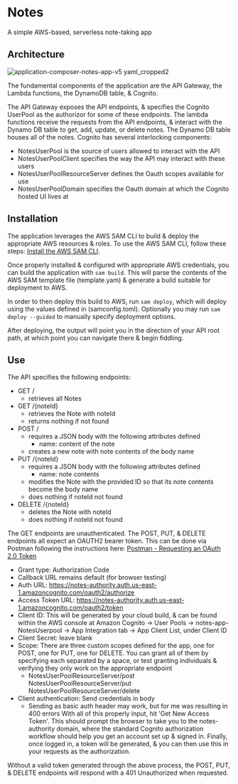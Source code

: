 # Notes
A simple AWS-based, serverless note-taking app

## Architecture
![application-composer-notes-app-v5 yaml_cropped2](https://github.com/mawilson/Notes/assets/2830497/af7be6ca-0361-4da2-92a5-77a19db43fa0)

The fundamental components of the application are the API Gateway, the Lambda functions, the DynamoDB table, & Cognito.

The API Gateway exposes the API endpoints, & specifies the Cognito UserPool as the authorizor for some of these endpoints.
The lambda functions receive the requests from the API endpoints, & interact with the Dynamo DB table to get, add, update, or delete notes.
The Dynamo DB table houses all of the notes.
Cognito has several interlocking components:
* NotesUserPool is the source of users allowed to interact with the API
* NotesUserPoolClient specifies the way the API may interact with these users
* NotesUserPoolResourceServer defines the Oauth scopes available for use
* NotesUserPoolDomain specifies the Oauth domain at which the Cognito hosted UI lives at

## Installation
The application leverages the AWS SAM CLI to build & deploy the appropriate AWS resources & roles. To use the AWS SAM CLI, follow these steps:
[Install the AWS SAM CLI](https://docs.aws.amazon.com/serverless-application-model/latest/developerguide/serverless-sam-cli-install.html).

Once properly installed & configured with appropriate AWS credentials, you can build the application with
``sam build``. This will parse the contents of the AWS SAM template file (template.yam) & generate a build suitable for deployment to AWS.

In order to then deploy this build to AWS, run
``sam deploy``, which will deploy using the values defined in (samconfig.toml). Optionally you may run ``sam deploy --guided`` to manually specify deployment options.

After deploying, the output will point you in the direction of your API root path, at which point you can navigate there & begin fiddling.

## Use
The API specifies the following endpoints:
* GET /
  * retrieves all Notes
* GET /{noteId}
  * retrieves the Note with noteId
  * returns nothing if not found
* POST /
  * requires a JSON body with the following attributes defined
    * name: content of the note
  * creates a new note with note contents of the body name
* PUT /{noteId}
  * requires a JSON body with the following attributes defined
    * name: note contents
  * modifies the Note with the provided ID so that its note contents become the body name
  * does nothing if noteId not found
* DELETE /{noteId}
  * deletes the Note with noteId
  * does nothing if noteId not found
 
 The GET endpoints are unauthenticated.
 The POST, PUT, & DELETE endpoints all expect an OAUTH2 bearer token. This can be done via Postman following the instructions here: [Postman - Requesting an OAuth 2.0 Token](https://learning.postman.com/docs/sending-requests/authorization/oauth-20/)
  * Grant type: Authorization Code
  * Callback URL remains default (for browser testing)
  * Auth URL: https://notes-authority.auth.us-east-1.amazoncognito.com/oauth2/authorize
  * Access Token URL: https://notes-authority.auth.us-east-1.amazoncognito.com/oauth2/token
  * Client ID: This will be generated by your cloud build, & can be found within the AWS console at Amazon Cognito -> User Pools -> notes-app-NotesUserpool -> App Integration tab -> App Client List, under Client ID
  * Client Secret: leave blank
  * Scope: There are three custom scopes defined for the app, one for POST, one for PUT, one for DELETE. You can grant all of them by specifying each separated by a space, or test granting individuals & verifying they only work on the appropriate endpoint
    * NotesUserPoolResourceServer/post NotesUserPoolResourceServer/put NotesUserPoolResourceServer/delete
  * Client authentication: Send credentials in body
    * Sending as basic auth header may work, but for me was resulting in 400 errors
With all of this properly input, hit 'Get New Access Token'. This should prompt the browser to take you to the notes-authority domain, where the standard Cognito authorization workflow should help you get an account set up & signed in. Finally, once logged in, a token will be generated, & you can then use this in your requests as the authorization.

Without a valid token generated through the above process, the POST, PUT, & DELETE endpoints will respond with a 401 Unauthorized when requested.

